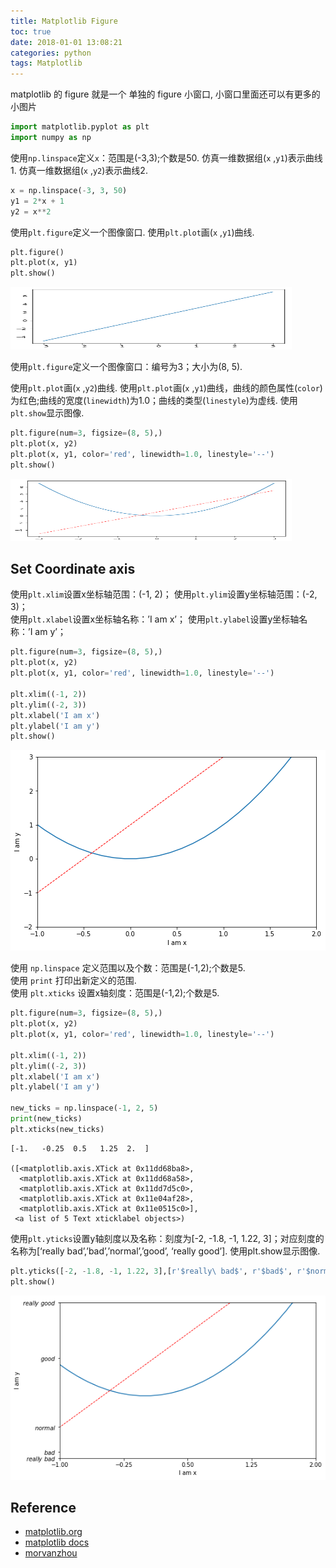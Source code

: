 ```yaml
---
title: Matplotlib Figure
toc: true
date: 2018-01-01 13:08:21
categories: python
tags: Matplotlib
---
```


matplotlib 的 figure 就是一个 单独的 figure 小窗口, 小窗口里面还可以有更多的小图片

<!-- more -->

```python
import matplotlib.pyplot as plt
import numpy as np
```

使用`np.linspace`定义`x`：范围是(-3,3);个数是50. 仿真一维数据组(`x` ,`y1`)表示曲线1. 仿真一维数据组(`x` ,`y2`)表示曲线2.

```python
x = np.linspace(-3, 3, 50)
y1 = 2*x + 1
y2 = x**2
```

使用`plt.figure`定义一个图像窗口. 使用`plt.plot`画(`x` ,`y1`)曲线.

```python
plt.figure()
plt.plot(x, y1)
plt.show()
```

<div class="limg1">
<img src="/images/python/matplotlib-2-figure-1.png" height="100" width="450" />
</div>

使用`plt.figure`定义一个图像窗口：编号为3；大小为(8, 5). 

使用`plt.plot`画(`x` ,`y2`)曲线. 
使用`plt.plot`画(`x` ,`y1`)曲线，曲线的颜色属性(`color`)为红色;曲线的宽度(`linewidth`)为1.0；曲线的类型(`linestyle`)为虚线. 使用`plt.show`显示图像.

```python
plt.figure(num=3, figsize=(8, 5),)
plt.plot(x, y2)
plt.plot(x, y1, color='red', linewidth=1.0, linestyle='--')
plt.show()
```

<div class="limg1">
<img src="/images/python/matplotlib-2-figure-2.png" height="100" width="450" />
</div>

## Set Coordinate axis

使用`plt.xlim`设置x坐标轴范围：(-1, 2)； 使用`plt.ylim`设置y坐标轴范围：(-2, 3)；   
使用`plt.xlabel`设置x坐标轴名称：’I am x’； 使用`plt.ylabel`设置y坐标轴名称：’I am y’；


```python
plt.figure(num=3, figsize=(8, 5),)
plt.plot(x, y2)
plt.plot(x, y1, color='red', linewidth=1.0, linestyle='--')

plt.xlim((-1, 2))
plt.ylim((-2, 3))
plt.xlabel('I am x')
plt.ylabel('I am y')
plt.show()
```

![output_9_0.png][img3]

使用 `np.linspace` 定义范围以及个数：范围是(-1,2);个数是5.   
使用 `print` 打印出新定义的范围.    
使用 `plt.xticks` 设置x轴刻度：范围是(-1,2);个数是5.   


```python
plt.figure(num=3, figsize=(8, 5),)
plt.plot(x, y2)
plt.plot(x, y1, color='red', linewidth=1.0, linestyle='--')

plt.xlim((-1, 2))
plt.ylim((-2, 3))
plt.xlabel('I am x')
plt.ylabel('I am y')

new_ticks = np.linspace(-1, 2, 5)
print(new_ticks)
plt.xticks(new_ticks)
```

    [-1.   -0.25  0.5   1.25  2.  ]

    ([<matplotlib.axis.XTick at 0x11dd68ba8>,
      <matplotlib.axis.XTick at 0x11dd68a58>,
      <matplotlib.axis.XTick at 0x11dd7d5c0>,
      <matplotlib.axis.XTick at 0x11e04af28>,
      <matplotlib.axis.XTick at 0x11e0515c0>],
     <a list of 5 Text xticklabel objects>)

使用`plt.yticks`设置y轴刻度以及名称：刻度为[-2, -1.8, -1, 1.22, 3]；对应刻度的名称为[‘really bad’,’bad’,’normal’,’good’, ‘really good’]. 使用plt.show显示图像.


```python
plt.yticks([-2, -1.8, -1, 1.22, 3],[r'$really\ bad$', r'$bad$', r'$normal$', r'$good$', r'$really\ good$'])
plt.show()
```

![output_13_0.png][img4]

[img1]: /images/python/matplotlib-2-figure-1.png
[img2]: /images/python/matplotlib-2-figure-2.png
[img3]: /images/python/matplotlib-2-figure-3-output_9_0.png
[img4]: /images/python/matplotlib-2-figure-4-output_13_0.png

## Reference

- [matplotlib.org][1]
- [matplotlib docs][2]
- [morvanzhou][3]

[1]: https://matplotlib.org/
[2]: https://matplotlib.org/contents.html
[3]: https://morvanzhou.github.io


